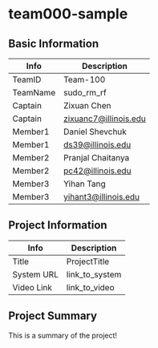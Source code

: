 # team000-sample

## Basic Information

|   Info      |        Description     |
| ----------- | ---------------------- |
| TeamID      |        Team-100        |
| TeamName    |         sudo_rm_rf  |
| Captain     |       Zixuan Chen      |
| Captain     |  zixuanc7@illinois.edu  |
| Member1     |     Daniel Shevchuk    |
| Member1     |    ds39@illinois.edu   |
| Member2     |    Pranjal Chaitanya   |
| Member2     |    pc42@illinois.edu   |
| Member3     |       Yihan Tang       |
| Member3     |  yihant3@illinois.edu  |

## Project Information

|   Info      |        Description     |
| ----------- | ---------------------- |
|  Title      |       ProjectTitle     |
| System URL  |      link_to_system    |
| Video Link  |      link_to_video     |

## Project Summary

This is a summary of the project! 
